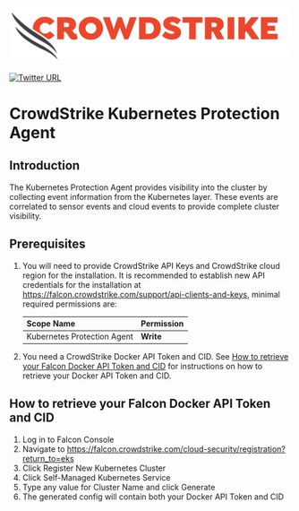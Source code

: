 ![CrowdStrike FalconPy](https://raw.githubusercontent.com/CrowdStrike/falconpy/main/docs/asset/cs-logo.png)

[![Twitter URL](https://img.shields.io/twitter/url?label=Follow%20%40CrowdStrike&style=social&url=https%3A%2F%2Ftwitter.com%2FCrowdStrike)](https://twitter.com/CrowdStrike)<br/>

# CrowdStrike Kubernetes Protection Agent

## Introduction

The Kubernetes Protection Agent provides visibility into the cluster by collecting event information from the Kubernetes layer. These events are correlated to sensor events and cloud events to provide complete cluster visibility.

## Prerequisites

1. You will need to provide CrowdStrike API Keys and CrowdStrike cloud region for the installation. It is recommended to establish new API credentials for the installation at https://falcon.crowdstrike.com/support/api-clients-and-keys, minimal required permissions are:

    | Scope Name                  | Permission |
    |-----------------------------|------------|
    | Kubernetes Protection Agent | **Write**  |

2. You need a CrowdStrike Docker API Token and CID. See [How to retrieve your Falcon Docker API Token and CID](#how-to-retrieve-your-falcon-docker-api-token-and-cid) for instructions on how to retrieve your Docker API Token and CID.

## How to retrieve your Falcon Docker API Token and CID
1. Log in to Falcon Console
2. Navigate to https://falcon.crowdstrike.com/cloud-security/registration?return_to=eks
3. Click Register New Kubernetes Cluster
4. Click Self-Managed Kubernetes Service
5. Type any value for Cluster Name and click Generate
6. The generated config will contain both your Docker API Token and CID
